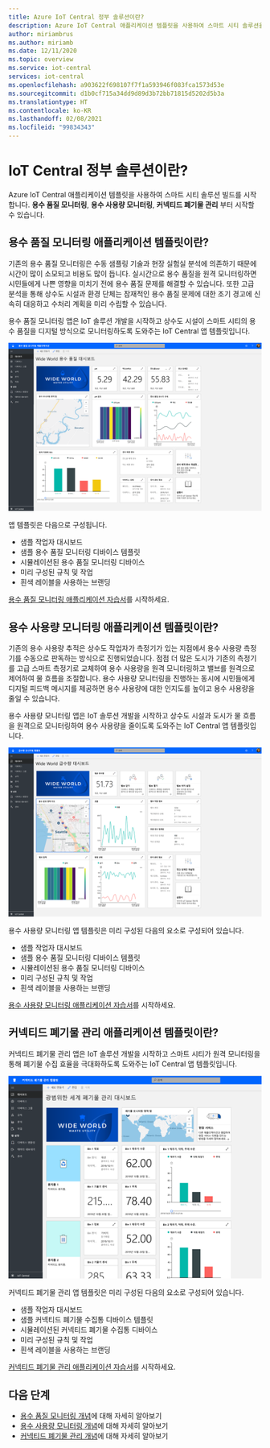 ```yaml
---
title: Azure IoT Central 정부 솔루션이란?
description: Azure IoT Central 애플리케이션 템플릿을 사용하여 스마트 시티 솔루션을 빌드하는 방법을 알아봅니다.
author: miriambrus
ms.author: miriamb
ms.date: 12/11/2020
ms.topic: overview
ms.service: iot-central
services: iot-central
ms.openlocfilehash: a903622f698107f7f1a593946f083fca1573d53e
ms.sourcegitcommit: d1b0cf715a34dd9d89d3b72bb71815d5202d5b3a
ms.translationtype: HT
ms.contentlocale: ko-KR
ms.lasthandoff: 02/08/2021
ms.locfileid: "99834343"
---
```

# <a name="what-are-the-iot-central-government-solutions"></a>IoT Central 정부 솔루션이란?

Azure IoT Central 애플리케이션 템플릿을 사용하여 스마트 시티 솔루션 빌드를 시작합니다. **용수 품질 모니터링**, **용수 사용량 모니터링**, **커넥티드 폐기물 관리** 부터 시작할 수 있습니다.

## <a name="what-is-water-quality-monitoring-application-template"></a>용수 품질 모니터링 애플리케이션 템플릿이란?   

기존의 용수 품질 모니터링은 수동 샘플링 기술과 현장 실험실 분석에 의존하기 때문에 시간이 많이 소모되고 비용도 많이 듭니다. 실시간으로 용수 품질을 원격 모니터링하면 시민들에게 나쁜 영향을 미치기 전에 용수 품질 문제를 해결할 수 있습니다. 또한 고급 분석을 통해 상수도 시설과 환경 단체는 잠재적인 용수 품질 문제에 대한 조기 경고에 신속히 대응하고 수처리 계획을 미리 수립할 수 있습니다.  

용수 품질 모니터링 앱은 IoT 솔루션 개발을 시작하고 상수도 시설이 스마트 시티의 용수 품질을 디지털 방식으로 모니터링하도록 도와주는 IoT Central 앱 템플릿입니다. 

![용수 품질 모니터링 앱 템플릿](./media/overview-iotcentral-government/waterqualitymonitoring-dashboard-full.png)

앱 템플릿은 다음으로 구성됩니다.
* 샘플 작업자 대시보드
* 샘플 용수 품질 모니터링 디바이스 템플릿
* 시뮬레이션된 용수 품질 모니터링 디바이스
* 미리 구성된 규칙 및 작업
* 흰색 레이블을 사용하는 브랜딩 

[용수 품질 모니터링 애플리케이션 자습서](./tutorial-water-quality-monitoring.md)를 시작하세요.


## <a name="what-is-water-consumption-monitoring-application-template"></a>용수 사용량 모니터링 애플리케이션 템플릿이란? 

기존의 용수 사용량 추적은 상수도 작업자가 측정기가 있는 지점에서 용수 사용량 측정기를 수동으로 판독하는 방식으로 진행되었습니다. 점점 더 많은 도시가 기존의 측정기를 고급 스마트 측정기로 교체하여 용수 사용량을 원격 모니터링하고 밸브를 원격으로 제어하여 물 흐름을 조절합니다. 용수 사용량 모니터링을 진행하는 동시에 시민들에게 디지털 피드백 메시지를 제공하면 용수 사용량에 대한 인지도를 높이고 용수 사용량을 줄일 수 있습니다. 

용수 사용량 모니터링 앱은 IoT 솔루션 개발을 시작하고 상수도 시설과 도시가 물 흐름을 원격으로 모니터링하여 용수 사용량을 줄이도록 도와주는 IoT Central 앱 템플릿입니다. 

  ![용수 사용량 모니터링 앱 템플릿](./media/overview-iotcentral-government/waterconsumptionmonitoring-dashboardfull.png)

용수 사용량 모니터링 앱 템플릿은 미리 구성된 다음의 요소로 구성되어 있습니다.
* 샘플 작업자 대시보드
* 샘플 용수 품질 모니터링 디바이스 템플릿
* 시뮬레이션된 용수 품질 모니터링 디바이스
* 미리 구성된 규칙 및 작업
* 흰색 레이블을 사용하는 브랜딩 

 [용수 사용량 모니터링 애플리케이션 자습서](./tutorial-water-consumption-monitoring.md)를 시작하세요.

## <a name="what-is-connected-waste-management-application-template"></a>커넥티드 폐기물 관리 애플리케이션 템플릿이란? 

커넥티드 폐기물 관리 앱은 IoT 솔루션 개발을 시작하고 스마트 시티가 원격 모니터링을 통해 폐기물 수집 효율을 극대화하도록 도와주는 IoT Central 앱 템플릿입니다. 

![커넥티드 폐기물 관리 앱 템플릿](media/overview-iotcentral-government/connectedwastemanagement-dashboard.png) 


커넥티드 폐기물 관리 앱 템플릿은 미리 구성된 다음의 요소로 구성되어 있습니다.
* 샘플 작업자 대시보드
* 샘플 커넥티드 폐기물 수집통 디바이스 템플릿
* 시뮬레이션된 커넥티드 폐기물 수집통 디바이스
* 미리 구성된 규칙 및 작업
* 흰색 레이블을 사용하는 브랜딩 

[커넥티드 폐기물 관리 애플리케이션 자습서](./tutorial-connected-waste-management.md)를 시작하세요.

## <a name="next-steps"></a>다음 단계

* [용수 품질 모니터링 개념](./concepts-waterqualitymonitoring-architecture.md)에 대해 자세히 알아보기
* [용수 사용량 모니터링 개념](./concepts-waterconsumptionmonitoring-architecture.md)에 대해 자세히 알아보기
* [커넥티드 폐기물 관리 개념](./concepts-connectedwastemanagement-architecture.md)에 대해 자세히 알아보기  
